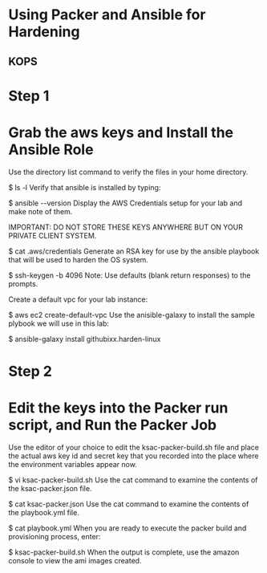 # Using Packer and Ansible for Hardening

## KOPS 

# Step 1

# Grab the aws keys and Install the Ansible Role

Use the directory list command to verify the files in your home directory.

$ ls -l
Verify that ansible is installed by typing:

$ ansible --version
Display the AWS Credentials setup for your lab and make note of them.

IMPORTANT: DO NOT STORE THESE KEYS ANYWHERE BUT ON YOUR PRIVATE CLIENT SYSTEM.

$ cat .aws/credentials
Generate an RSA key for use by the ansible playbook that will be used to harden the OS system.

$ ssh-keygen -b 4096
Note: Use defaults (blank return responses) to the prompts.

Create a default vpc for your lab instance:

$ aws ec2 create-default-vpc
Use the anisible-galaxy to install the sample plybook we will use in this lab:

$ ansible-galaxy install githubixx.harden-linux


# Step 2 
# Edit the keys into the Packer run script, and Run the Packer Job

Use the editor of your choice to edit the ksac-packer-build.sh file and place the actual aws key id and secret key that you recorded into the place where the environment variables appear now.

$ vi ksac-packer-build.sh
Use the cat command to examine the contents of the ksac-packer.json file.

$ cat ksac-packer.json
Use the cat command to examine the contents of the playbook.yml file.

$ cat playbook.yml
When you are ready to execute the packer build and provisioning process, enter:

$ ksac-packer-build.sh
When the output is complete, use the amazon console to view the ami images created.

